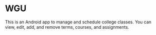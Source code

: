 # WGU

This is an Android app to manage and schedule college classes. You can view, edit, add, and remove terms, courses, and assignments.
